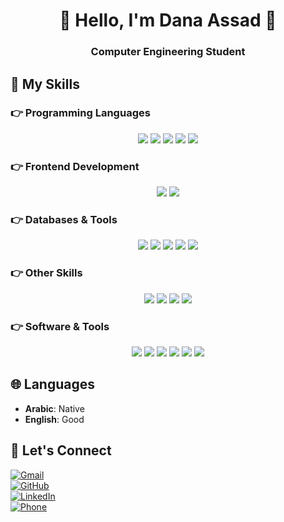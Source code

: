 <h1 align="center">👋 Hello, I'm Dana Assad 👋</h1>

<h3 align="center">Computer Engineering Student</h3>

## 🔧 My Skills  

### 👉 Programming Languages  
<p align="center">
  <img src="https://img.shields.io/badge/C-%2300599C.svg?style=for-the-badge&logo=c&logoColor=white" />
  <img src="https://img.shields.io/badge/Java-%23ED8B00.svg?style=for-the-badge&logo=openjdk&logoColor=white" />
  <img src="https://img.shields.io/badge/Python-%233776AB.svg?style=for-the-badge&logo=python&logoColor=white" />
  <img src="https://img.shields.io/badge/SystemVerilog-%23FF6600.svg?style=for-the-badge&logo=verilog&logoColor=white" />
  <img src="https://img.shields.io/badge/Assembly-%23800080.svg?style=for-the-badge" />
  
</p>

### 👉 Frontend Development  
<p align="center">
  <img src="https://img.shields.io/badge/JavaFX-%23F7DF1E.svg?style=for-the-badge" />
  <img src="https://img.shields.io/badge/Android-%23009D54.svg?style=for-the-badge&logo=android&logoColor=white" />
</p>

### 👉 Databases & Tools  
<p align="center">
  <img src="https://img.shields.io/badge/SQL-%230052CC.svg?style=for-the-badge&logo=sqlite&logoColor=white" />
  <img src="https://img.shields.io/badge/Database%20Normalization-%232C8EBB.svg?style=for-the-badge" />
  <img src="https://img.shields.io/badge/GitHub-%23181717.svg?style=for-the-badge&logo=github&logoColor=white" />
  <img src="https://img.shields.io/badge/Arduino%20IDE-%2300979D.svg?style=for-the-badge&logo=arduino&logoColor=white" />
  <img src="https://img.shields.io/badge/ESP32-%23FF0000.svg?style=for-the-badge" />
</p>

### 👉 Other Skills  
<p align="center">
  <img src="https://img.shields.io/badge/Socket%20Programming-%23FF5733.svg?style=for-the-badge" />
  <img src="https://img.shields.io/badge/TCP/UDP-%233366CC.svg?style=for-the-badge" />
  <img src="https://img.shields.io/badge/Maze%20Algorithms-%23000000.svg?style=for-the-badge" />
  <img src="https://img.shields.io/badge/Data%20Structures-%23DC143C.svg?style=for-the-badge" />
</p>

### 👉 Software & Tools  
<p align="center">
  <img src="https://img.shields.io/badge/VS%20Code-%23007ACC.svg?style=for-the-badge&logo=visualstudiocode&logoColor=white" />
  <img src="https://img.shields.io/badge/Android%20Studio-%233DDC84.svg?style=for-the-badge&logo=androidstudio&logoColor=white" />
  <img src="https://img.shields.io/badge/Git-%23F05032.svg?style=for-the-badge&logo=git&logoColor=white" />
  <img src="https://img.shields.io/badge/-Keil_\u00b5Vision-0099cc" />
  <img src="https://img.shields.io/badge/-PyCharm-green" />
  <img src="https://img.shields.io/badge/EBA_Playground-%2300A1B2.svg?style=for-the-badge&logo=python&logoColor=white" />
</p>

## 🌐 Languages  
* **Arabic**: Native  
* **English**: Good   

## 🤝 Let's Connect  
[![Gmail](https://img.shields.io/badge/Gmail-D14836?style=for-the-badge&logo=gmail&logoColor=white)](mailto:dana.gassad03@gmail.com)  
[![GitHub](https://img.shields.io/badge/GitHub-181717?style=for-the-badge&logo=github&logoColor=white)](https://github.com/DanaAssad315)  
[![LinkedIn](https://img.shields.io/badge/LinkedIn-0077B5?style=for-the-badge&logo=linkedin&logoColor=white)](https://www.linkedin.com/in/dana-assad-813106331/)  
[![Phone](https://img.shields.io/badge/Phone-25D366?style=for-the-badge&logo=whatsapp&logoColor=white)](tel:+970569153203)  
